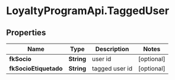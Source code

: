 # LoyaltyProgramApi.TaggedUser

## Properties
Name | Type | Description | Notes
------------ | ------------- | ------------- | -------------
**fkSocio** | **String** | user id | [optional] 
**fkSocioEtiquetado** | **String** | tagged user id | [optional] 


